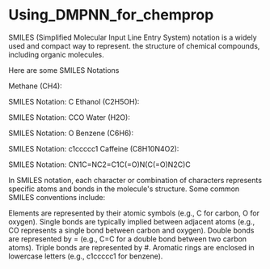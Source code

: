 # Using_DMPNN_for_chemprop
SMILES (Simplified Molecular Input Line Entry System) notation is a widely used and compact way to represent.  the structure of chemical compounds, including organic molecules. 

Here are some SMILES Notations

Methane (CH4):

SMILES Notation: C
Ethanol (C2H5OH):

SMILES Notation: CCO
Water (H2O):

SMILES Notation: O
Benzene (C6H6):

SMILES Notation: c1ccccc1
Caffeine (C8H10N4O2):

SMILES Notation: CN1C=NC2=C1C(=O)N(C(=O)N2C)C

In SMILES notation, each character or combination of characters represents specific atoms and bonds in the molecule's structure. Some common SMILES conventions include:

Elements are represented by their atomic symbols (e.g., C for carbon, O for oxygen).
Single bonds are typically implied between adjacent atoms (e.g., CO represents a single bond between carbon and oxygen).
Double bonds are represented by = (e.g., C=C for a double bond between two carbon atoms).
Triple bonds are represented by #.
Aromatic rings are enclosed in lowercase letters (e.g., c1ccccc1 for benzene).
